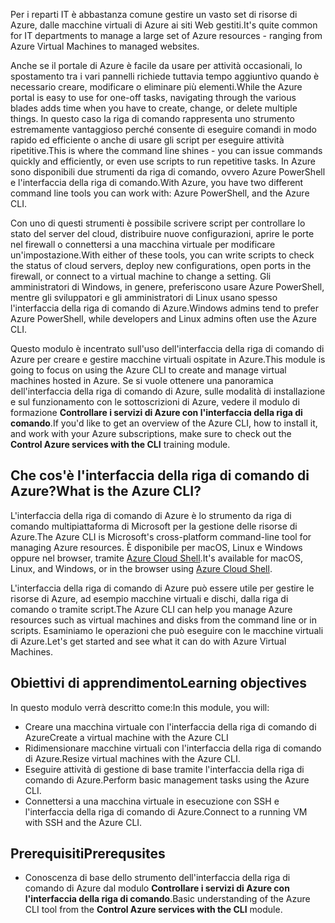 <span data-ttu-id="7be6c-101">Per i reparti IT è abbastanza comune gestire un vasto set di risorse di Azure, dalle macchine virtuali di Azure ai siti Web gestiti.</span><span class="sxs-lookup"><span data-stu-id="7be6c-101">It's quite common for IT departments to manage a large set of Azure resources - ranging from Azure Virtual Machines to managed websites.</span></span>

<span data-ttu-id="7be6c-102">Anche se il portale di Azure è facile da usare per attività occasionali, lo spostamento tra i vari pannelli richiede tuttavia tempo aggiuntivo quando è necessario creare, modificare o eliminare più elementi.</span><span class="sxs-lookup"><span data-stu-id="7be6c-102">While the Azure portal is easy to use for one-off tasks, navigating through the various blades adds time when you have to create, change, or delete multiple things.</span></span> <span data-ttu-id="7be6c-103">In questo caso la riga di comando rappresenta uno strumento estremamente vantaggioso perché consente di eseguire comandi in modo rapido ed efficiente o anche di usare gli script per eseguire attività ripetitive.</span><span class="sxs-lookup"><span data-stu-id="7be6c-103">This is where the command line shines - you can issue commands quickly and efficiently, or even use scripts to run repetitive tasks.</span></span> <span data-ttu-id="7be6c-104">In Azure sono disponibili due strumenti da riga di comando, ovvero Azure PowerShell e l'interfaccia della riga di comando.</span><span class="sxs-lookup"><span data-stu-id="7be6c-104">With Azure, you have two different command line tools you can work with: Azure PowerShell, and the Azure CLI.</span></span>

<span data-ttu-id="7be6c-105">Con uno di questi strumenti è possibile scrivere script per controllare lo stato del server del cloud, distribuire nuove configurazioni, aprire le porte nel firewall o connettersi a una macchina virtuale per modificare un'impostazione.</span><span class="sxs-lookup"><span data-stu-id="7be6c-105">With either of these tools, you can write scripts to check the status of cloud servers, deploy new configurations, open ports in the firewall, or connect to a virtual machine to change a setting.</span></span> <span data-ttu-id="7be6c-106">Gli amministratori di Windows, in genere, preferiscono usare Azure PowerShell, mentre gli sviluppatori e gli amministratori di Linux usano spesso l'interfaccia della riga di comando di Azure.</span><span class="sxs-lookup"><span data-stu-id="7be6c-106">Windows admins tend to prefer Azure PowerShell, while developers and Linux admins often use the Azure CLI.</span></span>

<span data-ttu-id="7be6c-107">Questo modulo è incentrato sull'uso dell'interfaccia della riga di comando di Azure per creare e gestire macchine virtuali ospitate in Azure.</span><span class="sxs-lookup"><span data-stu-id="7be6c-107">This module is going to focus on using the Azure CLI to create and manage virtual machines hosted in Azure.</span></span> <span data-ttu-id="7be6c-108">Se si vuole ottenere una panoramica dell'interfaccia della riga di comando di Azure, sulle modalità di installazione e sul funzionamento con le sottoscrizioni di Azure, vedere il modulo di formazione **Controllare i servizi di Azure con l'interfaccia della riga di comando**.</span><span class="sxs-lookup"><span data-stu-id="7be6c-108">If you'd like to get an overview of the Azure CLI, how to install it, and work with your Azure subscriptions, make sure to check out the **Control Azure services with the CLI** training module.</span></span>

## <a name="what-is-the-azure-cli"></a><span data-ttu-id="7be6c-109">Che cos'è l'interfaccia della riga di comando di Azure?</span><span class="sxs-lookup"><span data-stu-id="7be6c-109">What is the Azure CLI?</span></span>

<span data-ttu-id="7be6c-110">L'interfaccia della riga di comando di Azure è lo strumento da riga di comando multipiattaforma di Microsoft per la gestione delle risorse di Azure.</span><span class="sxs-lookup"><span data-stu-id="7be6c-110">The Azure CLI is Microsoft's cross-platform command-line tool for managing Azure resources.</span></span> <span data-ttu-id="7be6c-111">È disponibile per macOS, Linux e Windows oppure nel browser, tramite [Azure Cloud Shell](https://docs.microsoft.com/azure/cloud-shell/overview).</span><span class="sxs-lookup"><span data-stu-id="7be6c-111">It's available for macOS, Linux, and Windows, or in the browser using [Azure Cloud Shell](https://docs.microsoft.com/azure/cloud-shell/overview).</span></span>

<span data-ttu-id="7be6c-112">L'interfaccia della riga di comando di Azure può essere utile per gestire le risorse di Azure, ad esempio macchine virtuali e dischi, dalla riga di comando o tramite script.</span><span class="sxs-lookup"><span data-stu-id="7be6c-112">The Azure CLI can help you manage Azure resources such as virtual machines and disks from the command line or in scripts.</span></span> <span data-ttu-id="7be6c-113">Esaminiamo le operazioni che può eseguire con le macchine virtuali di Azure.</span><span class="sxs-lookup"><span data-stu-id="7be6c-113">Let's get started and see what it can do with Azure Virtual Machines.</span></span>

## <a name="learning-objectives"></a><span data-ttu-id="7be6c-114">Obiettivi di apprendimento</span><span class="sxs-lookup"><span data-stu-id="7be6c-114">Learning objectives</span></span>

<span data-ttu-id="7be6c-115">In questo modulo verrà descritto come:</span><span class="sxs-lookup"><span data-stu-id="7be6c-115">In this module, you will:</span></span>

- <span data-ttu-id="7be6c-116">Creare una macchina virtuale con l'interfaccia della riga di comando di Azure</span><span class="sxs-lookup"><span data-stu-id="7be6c-116">Create a virtual machine with the Azure CLI</span></span>
- <span data-ttu-id="7be6c-117">Ridimensionare macchine virtuali con l'interfaccia della riga di comando di Azure.</span><span class="sxs-lookup"><span data-stu-id="7be6c-117">Resize virtual machines with the Azure CLI.</span></span>
- <span data-ttu-id="7be6c-118">Eseguire attività di gestione di base tramite l'interfaccia della riga di comando di Azure.</span><span class="sxs-lookup"><span data-stu-id="7be6c-118">Perform basic management tasks using the Azure CLI.</span></span>
- <span data-ttu-id="7be6c-119">Connettersi a una macchina virtuale in esecuzione con SSH e l'interfaccia della riga di comando di Azure.</span><span class="sxs-lookup"><span data-stu-id="7be6c-119">Connect to a running VM with SSH and the Azure CLI.</span></span>

## <a name="prerequsites"></a><span data-ttu-id="7be6c-120">Prerequisiti</span><span class="sxs-lookup"><span data-stu-id="7be6c-120">Prerequsites</span></span>

- <span data-ttu-id="7be6c-121">Conoscenza di base dello strumento dell'interfaccia della riga di comando di Azure dal modulo **Controllare i servizi di Azure con l'interfaccia della riga di comando**.</span><span class="sxs-lookup"><span data-stu-id="7be6c-121">Basic understanding of the Azure CLI tool from the **Control Azure services with the CLI** module.</span></span>
